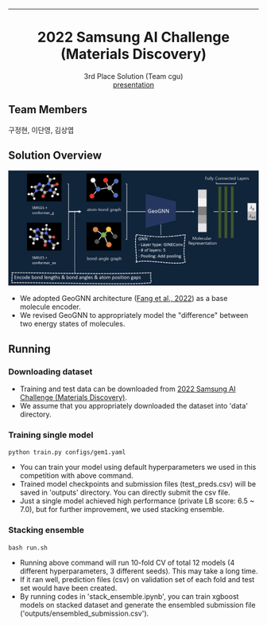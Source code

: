 ______________________________________________________________________

<div align="center">

# 2022 Samsung AI Challenge (Materials Discovery)
3rd Place Solution (Team cgu)  
[presentation](/imgs/dacon_samsung2022_cgu.pdf)

</div>


## Team Members
구정현, 이단영, 김상엽

## Solution Overview
![overview](/imgs/structure.png)

- We adopted GeoGNN architecture ([Fang et al., 2022](https://www.nature.com/articles/s42256-021-00438-4)) as a base molecule encoder.
- We revised GeoGNN to appropriately model the "difference" between two energy states of molecules.


## Running
### Downloading dataset
- Training and test data can be downloaded from [2022 Samsung AI Challenge (Materials Discovery)](https://dacon.io/competitions/official/235953/data).  
- We assume that you appropriately downloaded the dataset into 'data' directory.

### Training single model
```
python train.py configs/gem1.yaml 
```
- You can train your model using default hyperparameters we used in this competition with above command.  
- Trained model checkpoints and submission files (test_preds.csv) will be saved in 'outputs' directory. You can directly submit the csv file.
- Just a single model achieved high performance (private LB score: 6.5 ~ 7.0), but for further improvement, we used stacking ensemble.

### Stacking ensemble
```
bash run.sh
```
- Running above command will run 10-fold CV of total 12 models (4 different hyperparameters, 3 different seeds). This may take a long time.
- If it ran well, prediction files (csv) on validation set of each fold and test set would have been created.
- By running codes in 'stack_ensemble.ipynb', you can train xgboost models on stacked dataset and generate the ensembled submission file ('outputs/ensembled_submission.csv').
